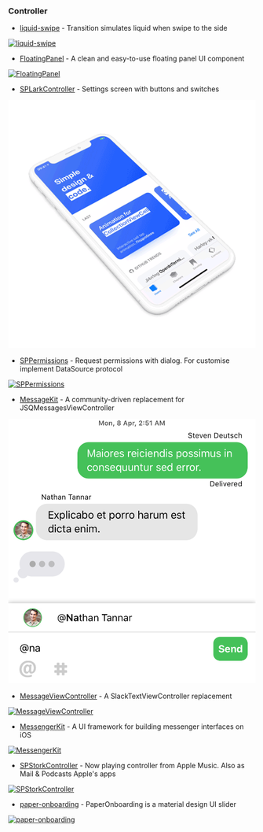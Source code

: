 ### Controller

* [liquid-swipe](https://github.com/Cuberto/liquid-swipe) - Transition simulates liquid when swipe to the side

[![liquid-swipe](https://raw.githubusercontent.com/Cuberto/liquid-swipe/master/Screenshots/animation.gif)](https://github.com/Cuberto/liquid-swipe)

* [FloatingPanel](https://github.com/SCENEE/FloatingPanel) - A clean and easy-to-use floating panel UI component

[![FloatingPanel](https://raw.githubusercontent.com/SCENEE/FloatingPanel/master/assets/maps.gif)](https://github.com/SCENEE/FloatingPanel)

* [SPLarkController](https://github.com/ivanvorobei/SPLarkController) - Settings screen with buttons and switches

[![SPLarkController](https://raw.githubusercontent.com/ivanvorobei/SPLarkController/master/Resources/Preview.gif)](https://github.com/ivanvorobei/SPLarkController)

* [SPPermissions](https://github.com/ivanvorobei/SPPermissions) - Request permissions with dialog. For customise implement DataSource protocol

[![SPPermissions](https://raw.githubusercontent.com/ivanvorobei/SPPermissions/main/Assets/Readme/latest-preview.jpg)](https://github.com/ivanvorobei/SPPermissions)

* [MessageKit](https://github.com/MessageKit/MessageKit) - A community-driven replacement for JSQMessagesViewController

[![MessageKit](https://raw.githubusercontent.com/MessageKit/MessageKit/master/Assets/TypingIndicator.png)](https://github.com/MessageKit/MessageKit)

* [MessageViewController](https://github.com/GitHawkApp/MessageViewController) - A SlackTextViewController replacement

[![MessageViewController](https://raw.githubusercontent.com/GitHawkApp/MessageViewController/master/animation.gif)](https://github.com/GitHawkApp/MessageViewController)

* [MessengerKit](https://github.com/steve228uk/MessengerKit) - A UI framework for building messenger interfaces on iOS

[![MessengerKit](https://raw.githubusercontent.com/steve228uk/MessengerKit/master/readme-resources/screenshots/examples.png)](https://github.com/steve228uk/MessengerKit)

* [SPStorkController](https://github.com/ivanvorobei/SPStorkController) - Now playing controller from Apple Music. Also as Mail & Podcasts Apple's apps

[![SPStorkController](https://raw.githubusercontent.com/ivanvorobei/SPStorkController/master/Resources/Preview.gif)](https://github.com/ivanvorobei/SPStorkController)

* [paper-onboarding](https://github.com/Ramotion/paper-onboarding) - PaperOnboarding is a material design UI slider

[![paper-onboarding](https://raw.githubusercontent.com/Ramotion/paper-onboarding/master/paper-onboarding.gif)](https://github.com/Ramotion/paper-onboarding)